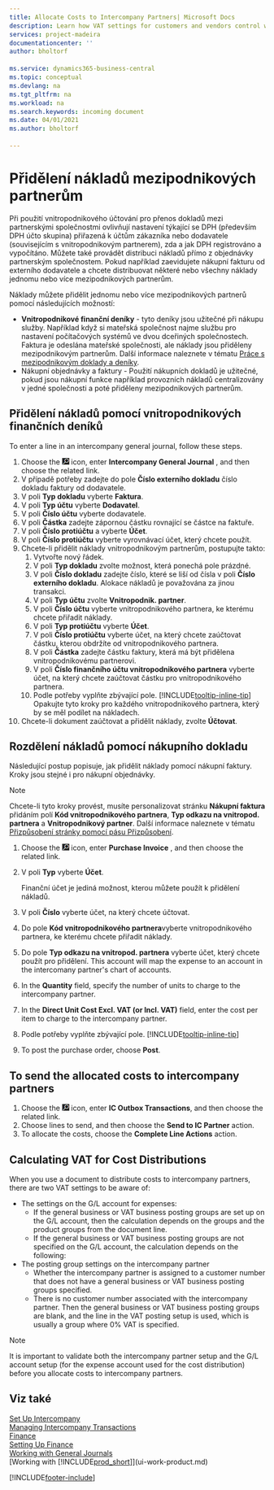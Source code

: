 ```yaml
---
title: Allocate Costs to Intercompany Partners| Microsoft Docs
description: Learn how VAT settings for customers and vendors control whether, and how, VAT is calculated.
services: project-madeira
documentationcenter: ''
author: bholtorf

ms.service: dynamics365-business-central
ms.topic: conceptual
ms.devlang: na
ms.tgt_pltfrm: na
ms.workload: na
ms.search.keywords: incoming document
ms.date: 04/01/2021
ms.author: bholtorf

---
```

# Přidělení nákladů mezipodnikových partnerům
Při použití vnitropodnikového účtování pro přenos dokladů mezi partnerskými společnostmi ovlivňují nastavení týkající se DPH (především DPH účto skupina) přiřazená k účtům zákazníka nebo dodavatele (souvisejícím s vnitropodnikovým partnerem), zda a jak DPH registrováno a vypočítáno.
Můžete také provádět distribuci nákladů přímo z objednávky partnerským společnostem. Pokud například zaevidujete nákupní fakturu od externího dodavatele a chcete distribuovat některé nebo všechny náklady jednomu nebo více mezipodnikových partnerům.

Náklady můžete přidělit jednomu nebo více mezipodnikových partnerů pomocí následujících možností:

* **Vnitropodnikové finanční deníky** - tyto deníky jsou užitečné při nákupu služby. Například když si mateřská společnost najme službu pro nastavení počítačových systémů ve dvou dceřiných společnostech. Faktura je odeslána mateřské společnosti, ale náklady jsou přiděleny mezipodnikovým partnerům. Další informace naleznete v tématu [Práce s mezipodnikovým doklady a deníky](intercompany-how-work-documents-journals.md).
* Nákupní objednávky a faktury - Použití nákupních dokladů je užitečné, pokud jsou nákupní funkce například provozních nákladů centralizovány v jedné společnosti a poté přiděleny mezipodnikových partnerům.

## Přidělení nákladů pomocí vnitropodnikových finančních deníků
To enter a  line in an intercompany general journal, follow these steps.

1. Choose the ![Lightbulb that opens the Tell Me feature.](media/ui-search/search_small.png "Tell me what you want to do") icon, enter **Intercompany General Journal** , and then choose the related link.
2. V případě potřeby zadejte do pole **Číslo externího dokladu** číslo dokladu faktury od dodavatele.
3. V poli **Typ dokladu** vyberte **Faktura**.
4. V poli **Typ účtu** vyberte **Dodavatel**.
5. V poli **Číslo účtu** vyberte dodavatele.
6. V poli **Částka** zadejte zápornou částku rovnající se částce na faktuře.
7. V poli **Číslo protiúčtu** a vyberte **Účet**.
8. V poli **Číslo protiúčtu** vyberte vyrovnávací účet, který chcete použít.
9. Chcete-li přidělit náklady vnitropodnikovým partnerům, postupujte takto:
   1. Vytvořte nový řádek.
   2. V poli **Typ dokladu** zvolte možnost, která ponechá pole prázdné.
   3. V poli **Číslo dokladu**  zadejte číslo, které se liší od čísla v poli **Číslo externího dokladu**. Alokace nákladů je považována za jinou transakci.
   4. V poli **Typ účtu** zvolte **Vnitropodnik. partner**.
   5. V poli **Číslo účtu** vyberte vnitropodnikového partnera, ke kterému chcete přiřadit náklady.
   6. V poli **Typ protiúčtu** vyberte **Účet**.
   7. V poli **Číslo protiúčtu** vyberte účet, na který chcete zaúčtovat částku, kterou obdržíte od vnitropodnikového partnera.
   1. V poli **Částka** zadejte částku faktury, která má být přidělena vnitropodnikovému partnerovi.
   1. V poli **Číslo finančního účtu vnitropodnikového partnera** vyberte účet, na který chcete zaúčtovat částku pro vnitropodnikového partnera.
   1. Podle potřeby vyplňte zbývající pole. [!INCLUDE[tooltip-inline-tip](includes/tooltip-inline-tip_md.md)] Opakujte tyto kroky pro každého vnitropodnikového partnera, který by se měl podílet na nákladech.
1. Chcete-li dokument zaúčtovat a přidělit náklady, zvolte **Účtovat**.

## Rozdělení nákladů pomocí nákupního dokladu
Následující postup popisuje, jak přidělit náklady pomocí nákupní faktury. Kroky jsou stejné i pro nákupní objednávky.

> [!NOTE]
> Chcete-li tyto kroky provést, musíte personalizovat stránku **Nákupní faktura** přidáním polí **Kód vnitropodnikového partnera**, **Typ odkazu na vnitropod. partnera** a **Vnitropodnikový partner**. Další informace naleznete v tématu [Přizpůsobení stránky pomocí pásu Přizpůsobení](ui-personalization-user.md#to-start-personalizing-a-page-through-the-personalizing-banner).

1. Choose the ![Lightbulb that opens the Tell Me feature.](media/ui-search/search_small.png "Tell me what you want to do") icon, enter **Purchase Invoice** , and then choose the related link.
2. V poli **Typ** vyberte **Účet**.

   Finanční účet je jediná možnost, kterou můžete použít k přidělení nákladů.
1. V poli **Číslo** vyberte účet, na který chcete účtovat.
1. Do pole **Kód vnitropodnikového partnera**vyberte vnitropodnikového partnera, ke kterému chcete přiřadit náklady.
1. Do pole **Typ odkazu na vnitropod. partnera** vyberte účet, který chcete použít pro přidělení. This account will map the expense to an account in the intercomany partner's chart of accounts.
1. In the **Quantity** field, specify the number of units to charge to the intercompany partner.
1. In the **Direct Unit Cost Excl. VAT (or Incl. VAT)** field, enter the cost per item to charge to the intercompany partner.
1. Podle potřeby vyplňte zbývající pole. [!INCLUDE[tooltip-inline-tip](includes/tooltip-inline-tip_md.md)]
1. To post the purchase order, choose **Post**.

## To send the allocated costs to intercompany partners
1. Choose the ![Lightbulb that opens the Tell Me feature.](media/ui-search/search_small.png "Tell me what you want to do") icon, enter **IC Outbox Transactions**, and then choose the related link.
2. Choose lines to send, and then choose the **Send to IC Partner** action.
3. To allocate the costs, choose the **Complete Line Actions** action.

## Calculating VAT for Cost Distributions
When you use a document to distribute costs to intercompany partners, there are two VAT settings to be aware of:
* The settings on the G/L account for expenses:
   * If the general business or VAT business posting groups are set up on the G/L account, then the calculation depends on the groups and the product groups from the document line.
   * If the general business or VAT business posting groups are not specified on the G/L account, the calculation depends on the following:
* The posting group settings on the intercompany partner
   * Whether the intercompany partner is assigned to a customer number that does not have a general business or VAT business posting groups specified.
   * There is no customer number associated with the intercompany partner. Then the general business or VAT business posting groups are blank, and the line in the VAT posting setup is used, which is usually a group where 0% VAT is specified.

> [!NOTE]
> It is important to validate both the intercompany partner setup and the G/L account setup (for the expense account used for the cost distribution) before you allocate costs to intercompany partners.

## Viz také
[Set Up Intercompany](intercompany-how-setup.md)  
[Managing Intercompany Transactions](intercompany-manage.md)  
[Finance](finance.md)  
[Setting Up Finance](finance-setup-finance.md)  
[Working with General Journals](ui-work-general-journals.md)  
[Working with [!INCLUDE[prod_short](includes/prod_short.md)]](ui-work-product.md)

[!INCLUDE[footer-include](includes/footer-banner.md)]